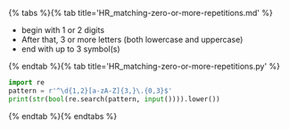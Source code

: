 {% tabs %}{% tab title='HR_matching-zero-or-more-repetitions.md' %}

* begin with 1 or 2 digits
* After that, 3 or more letters (both lowercase and uppercase)
* end with up to 3 symbol(s)

{% endtab %}{% tab title='HR_matching-zero-or-more-repetitions.py' %}

```py
import re
pattern = r'^\d{1,2}[a-zA-Z]{3,}\.{0,3}$'
print(str(bool(re.search(pattern, input()))).lower())
```

{% endtab %}{% endtabs %}
